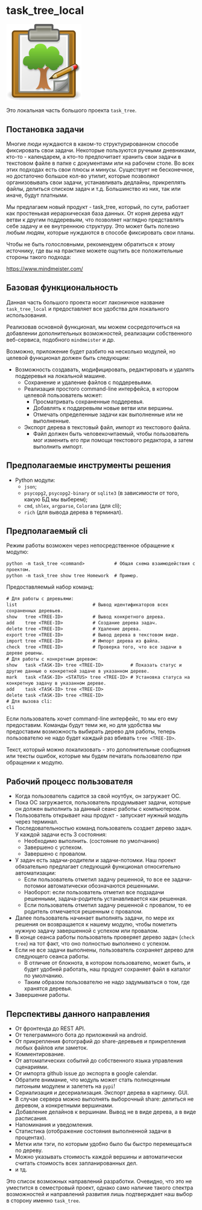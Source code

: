 # task_tree_local

<img src="logo_task_tree.png" alt="Логотип проекта" width="200"/>

Это локальная часть большого проекта `task_tree`.

## Постановка задачи

Многие люди нуждаются в каком-то структурированном способе фиксировать свои задачи.
Некоторые пользуются ручными дневниками, кто-то - календарем, а кто-то предпочитает хранить свои задачи в текстовом файле в папке с документами или на рабочем столе.
Во всех этих подходах есть свои плюсы и минусы. Существует не бесконечное, но достаточно большое кол-во утилит, которые позволяют организовывать свои задачи,
устанавливать дедлайны, прикреплять файлы, делиться списком задач и т.д. Большинство из них, так или иначе, будут платными.

Мы предлагаем новый продукт - task_tree, который, по сути, работает как простенькая иерархическая база данных. От корня дерева идут ветви к другим поддеревьям, 
что позволяет наглядно представлять себе задачу и ее внутреннюю структуру. Это может быть полезно любым людям, которые нуждаются в способе фиксировать свои планы.

Чтобы не быть голословными, рекомендуем обратиться к этому источнику, где вы на практике можете ощутить все положительные стороны такого подхода:

https://www.mindmeister.com/

## Базовая функциональность

Данная часть большого проекта носит лаконичное название `task_tree_local` и предоставляет все удобства для локального использования.

Реализовав основной функционал, мы можем сосредоточиться на добавлении дополнительных возможностей, реализации собственного веб-сервиса, подобного `mindmeister` и др.

Возможно, приложение будет разбито на несколько модулей, но целевой функционал должен быть следующим:

- Возможность создавать, модифицировать, редактировать и удалять поддеревья на локальной машине. 
	- Сохранение и удаление файлов с поддеревьями.
	- Реализация простого command-line интерфейса, в котором целевой пользователь может:
		* Просматривать сохраненные поддеревья.
		* Добавлять к поддеревьям новые ветви или вершины.
		* Отмечать определенные задачи как выполненные или не выполненные.
	- Экспорт дерева в текстовый файл, импорт из текстового файла.
		* Файл должен быть человекочитаемый, чтобы пользователь мог изменить его при помощи текстового редактора, а затем выполнить импорт.

## Предполагаемые инструменты решения

* Python модули:
	* `json`;
	* `psycopg2`, `psycopg2-binary` or `sqlite3` (в зависимости от того, какую БД мы выберем);
	* `cmd`, `shlex`, `argparse`, `Colorama` (для cli);
	* `rich` (для вывода дерева в терминал).

## Предполагаемый cli

Режим работы возможен через непосредственное обращение к модулю: 
```
python -m task_tree <command>           # Общая схема взаимодействия с проектом.
python -m task_tree show tree Homework  # Пример.
```
Предоставляемый набор команд:
```
# Для работы с деревьями:
list                            # Вывод идентификаторов всех сохраненных деревьев.
show   tree <TREE-ID>           # Вывод конкретного дерева.
add    tree <TREE-ID>           # Создание дерева задач.
delete tree <TREE-ID>           # Удаление дерева.
export tree <TREE-ID>           # Вывод дерева в текстовом виде.
import tree <TREE-ID>           # Импорт дерева из файла.
check  tree <TREE-ID>           # Проверка того, что все задачи в дереве решены.
# Для работы с конкретным деревом:
show   task <TASK-ID> tree <TREE-ID>          # Показать статус и другие данные о конкретной задаче в указанном дереве.
mark   task <TASK-ID> <STATUS> tree <TREE-ID> # Установка статуса на конкретную задачу в указанном дереве. 
add    task <TASK-ID> tree <TREE-ID>
delete task <TASK-ID> tree <TREE-ID>
# Для вызова cli:
cli
```
Если пользователь хочет command-line интерфейс, то мы его ему предоставим. Команды будут теми же, но для удобства мы предоставим возможность выбирать дерево для работы,
теперь пользователю не надо будет каждый раз вбивать `tree <TREE-ID>`.

Текст, который можно локализовать - это дополнительные сообщения или тексты ошибок, которые мы будем печатать пользователю при обращении к модулю.

## Рабочий процесс пользователя

* Когда пользователь садится за свой ноутбук, он загружает ОС. 
* Пока ОС загружается, пользователь продумывает задачи, которые он должен выполнить за данный сеанс работы с компьютером.
* Пользователь открывает наш продукт - запускает нужный модуль через терминал. 
* Последовательностью команд пользователь создает дерево задач. У каждой задачи есть 3 состояния:
	* Необходимо выполнить. (состояние по умолчанию)
	* Завершено с успехом. 
	* Завершено с провалом.
* У задач есть задачи-родители и задачи-потомки. Наш проект обязательно предлагает следующий функционал относительно автоматизации:
	* Если пользователь отметил задачу решенной, то все ее задачи-потомки автоматически обозначаются решенными.
	* Наоборот: если пользователь отметил все подзадачи решенными, задача-родитель устанавливается как решенная.
	* Если пользователь отметил задачу решенной с провалом, то ее родитель отмечается решенным с провалом.
* Далее пользователь начинает выполнять задачи, по мере их решения он возвращается к нашему модулю, чтобы пометить нужную задачу завершенной с успехом или провалом.
* В конце сеанса работы пользователь проверяет дерево задач (`check tree`) на тот факт, что оно полностью выполнено с успехом.
* Если не все задачи выполнены, пользователь сохраняет дерево для следующего сеанса работы.
	* В отличие от блокнота, в котором пользователю, может быть, и будет удобней работать, наш продукт сохраняет файл в каталог по умолчанию.
	* Таким образом пользователю не надо задумываться о том, где хранятся деревья.
* Завершение работы.

## Перспективы данного направления

* От фронтенда до REST API.
* От телеграммного бота до приложений на android.
* От прикрепления фотографий до share-деревьев и прикрепления любых файлов или заметок. 
* Комментирование.
* От автоматических событий до собственного языка управления сценариями.
* От импорта github issue до экспорта в google calendar.
* Обратите внимание, что модуль может стать полноценным питоньим модулем и залететь на `pypi`!
* Сериализация и десериализация. Экспорт дерева в картинку. GUI.
* В случае сервера можно выполнять выборочный share: делиться не деревом, а конкретными вершинами.
* Добавление делайнов к вершинам. Вывод не в виде дерева, а в виде расписания. 
* Напоминания и уведомления.
* Статистика (отображение состояния выполненной задачи в процентах).
* Метки или тэги, по которым удобно было бы быстро перемещаться по дереву.
* Можно указывать стоимость каждой вершины и автоматически считать стоимость всех запланированных дел.
* и тд.

Это список возможных направлений разработки. Очевидно, что это не уместится в семестровый проект, однако само наличие такого спектра возможностей и направлений развития лишь подтверждает наш выбор в сторону именно `task_tree`.